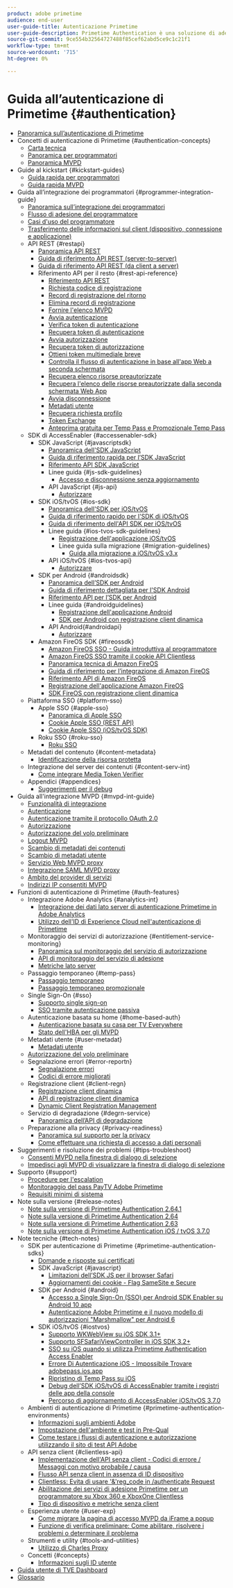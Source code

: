 ```yaml
---
product: adobe primetime
audience: end-user
user-guide-title: Autenticazione Primetime
user-guide-description: Primetime Authentication è una soluzione di adesione per TV Everywhere, che fornisce un framework modulare per determinare se qualcuno che richiede l'accesso a una risorsa ne ha diritto.
source-git-commit: 9ce554b32564727488f85cef62abd5ce9c1c21f1
workflow-type: tm+mt
source-wordcount: '715'
ht-degree: 0%

---
```



# Guida all’autenticazione di Primetime {#authentication}

+ [Panoramica sull’autenticazione di Primetime](home.md)
+ Concetti di autenticazione di Primetime {#authentication-concepts}
   + [Carta tecnica](technical-paper.md)
   + [Panoramica per programmatori](programmer-overview.md)
   + [Panoramica MVPD](mvpd-overview.md)
+ Guide al kickstart {#kickstart-guides}
   + [Guida rapida per programmatori](programmer-kickstart-guide.md)
   + [Guida rapida MVPD](mvpd-kickstart-guide.md)
+ Guida all’integrazione dei programmatori {#programmer-integration-guide}
   + [Panoramica sull’integrazione dei programmatori](programmer-integration-guide-overview.md)
   + [Flusso di adesione del programmatore](entitlement-flow.md)
   + [Casi d&#39;uso del programmatore](programmer-use-cases.md)
   + [Trasferimento delle informazioni sul client (dispositivo, connessione e applicazione)](passing-client-information-device-connection-and-application.md)
   + API REST {#restapi}
      + [Panoramica API REST](rest-api-overview.md)
      + [Guida di riferimento API REST (server-to-server)](rest-api-cookbook-servertoserver.md)
      + [Guida di riferimento API REST (da client a server)](rest-api-cookbook-clienttoserver.md)
      + Riferimento API per il resto {#rest-api-reference}
         + [Riferimento API REST](rest-api-reference.md)
         + [Richiesta codice di registrazione](registration-code-request.md)
         + [Record di registrazione del ritorno](return-registration-record.md)
         + [Elimina record di registrazione](delete-registration-record.md)
         + [Fornire l&#39;elenco MVPD](provide-mvpd-list.md)
         + [Avvia autenticazione](initiate-authentication.md)
         + [Verifica token di autenticazione](check-authentication-token.md)
         + [Recupera token di autenticazione](retrieve-authentication-token.md)
         + [Avvia autorizzazione](initiate-authorization.md)
         + [Recupera token di autorizzazione](retrieve-authorization-token.md)
         + [Ottieni token multimediale breve](obtain-short-media-token.md)
         + [Controlla il flusso di autenticazione in base all&#39;app Web a seconda schermata](check-authentication-flow-by-second-screen-web-app.md)
         + [Recupera elenco risorse preautorizzate](retrieve-list-of-preauthorized-resources.md)
         + [Recupera l&#39;elenco delle risorse preautorizzate dalla seconda schermata Web App](retrieve-list-of-preauthorized-resources-by-second-screen-web-app.md)
         + [Avvia disconnessione](initiate-logout.md)
         + [Metadati utente](user-metadata.md)
         + [Recupera richiesta profilo](retrieve-profilerequest.md)
         + [Token Exchange](token-exchange.md)
         + [Anteprima gratuita per Temp Pass e Promozionale Temp Pass](free-preview-for-temp-pass-and-promotional-temp-pass.md)
   + SDK di AccessEnabler {#accessenabler-sdk}
      + SDK JavaScript {#javascriptsdk}
         + [Panoramica dell&#39;SDK JavaScript](javascript-sdk-overview.md)
         + [Guida di riferimento rapida per l’SDK JavaScript](javascript-sdk-cookbook.md)
         + [Riferimento API SDK JavaScript](javascript-sdk-api-reference.md)
         + Linee guida {#js-sdk-guidelines}
            + [Accesso e disconnessione senza aggiornamento](refreshless-login-and-logout.md)
         + API JavaScript {#js-api}
            + [Autorizzare](js-preauthorize.md)
      + SDK iOS/tvOS {#ios-sdk}
         + [Panoramica dell&#39;SDK per iOS/tvOS](iostvos-sdk-overview.md)
         + [Guida di riferimento rapido per l&#39;SDK di iOS/tvOS](iostvos-sdk-cookbook.md)
         + [Guida di riferimento dell&#39;API SDK per iOS/tvOS](iostvos-sdk-api-reference.md)
         + Linee guida {#ios-tvos-sdk-guidelines}
            + [Registrazione dell&#39;applicazione iOS/tvOS](iostvos-application-registration.md)
            + Linee guida sulla migrazione {#migration-guidelines}
               + [Guida alla migrazione a iOS/tvOS v3.x](iostvos-v3x-migration-guide.md)
         + API iOS/tvOS {#ios-tvos-api}
            + [Autorizzare](preauthorize.md)
      + SDK per Android {#androidsdk}
         + [Panoramica dell’SDK per Android](android-sdk-overview.md)
         + [Guida di riferimento dettagliata per l&#39;SDK Android](android-sdk-cookbook.md)
         + [Riferimento API per l’SDK per Android](android-sdk-api-reference.md)
         + Linee guida {#androidguidelines}
            + [Registrazione dell&#39;applicazione Android](android-application-registration.md)
            + [SDK per Android con registrazione client dinamica](android-sdk-with-dynamic-client-registration.md)
         + API Android{#androidapi}
            + [Autorizzare](preauthorize-android.md)
      + Amazon FireOS SDK {#fireossdk}
         + [Amazon FireOS SSO - Guida introduttiva al programmatore](amazon-firetv-sso-programmer-kickoff-guide.md)
         + [Amazon FireOS SSO tramite il cookie API Clientless](amazon-fireos-sso-using-clientless-api-cookbook.md)
         + [Panoramica tecnica di Amazon FireOS](amazon-fireos-technical-overview.md)
         + [Guida di riferimento per l’integrazione di Amazon FireOS](amazon-fireos-integration-cookbook.md)
         + [Riferimento API di Amazon FireOS](amazon-fireos-native-client-api-reference.md)
         + [Registrazione dell&#39;applicazione Amazon FireOS](amazon-fireos-application-registration.md)
         + [SDK FireOS con registrazione client dinamica](fireos-sdk-with-dynamic-client-registration.md)
   + Piattaforma SSO {#platform-sso}
      + Apple SSO {#apple-sso}
         + [Panoramica di Apple SSO](apple-sso-overview.md)
         + [Cookie Apple SSO (REST API)](apple-sso-cookbook-rest-api.md)
         + [Cookie Apple SSO (iOS/tvOS SDK)](apple-sso-cookbook-iostvos-sdk.md)
      + Roku SSO {#roku-sso}
         + [Roku SSO](roku-sso-overview.md)
   + Metadati del contenuto {#content-metadata}
      + [Identificazione della risorsa protetta](identify-protected-resources.md)
   + Integrazione del server dei contenuti {#content-serv-int}
      + [Come integrare Media Token Verifier](media-token-verifier-int.md)
   + Appendici {#appendices}
      + [Suggerimenti per il debug](appendix-b-debugging-tips.md)
+ Guida all&#39;integrazione MVPD {#mvpd-int-guide}
   + [Funzionalità di integrazione](mvpd-integr-features.md)
   + [Autenticazione](authn-usecase.md)
   + [Autenticazione tramite il protocollo OAuth 2.0](authn-oauth2-protocol.md)
   + [Autorizzazione](authz-usecase.md)
   + [Autorizzazione del volo preliminare](mvpd-preflight-authz.md)
   + [Logout MVPD](usecase-mvpd-logout.md)
   + [Scambio di metadati dei contenuti](mvpd-content-metadata-exchange.md)
   + [Scambio di metadati utente](mvpd-user-metadata-exchng.md)
   + [Servizio Web MVPD proxy](proxy-mvpd-webserv.md)
   + [Integrazione SAML MVPD proxy](proxy-mvpd-saml-int.md)
   + [Ambito del provider di servizi](serv-provider-scoping.md)
   + [Indirizzi IP consentiti MVPD](mvpd-listing-ip-addres.md)
+ Funzioni di autenticazione di Primetime {#auth-features}
   + Integrazione Adobe Analytics {#analytics-int}
      + [Integrazione dei dati lato server di autenticazione Primetime in Adobe Analytics](integrate-authn-servr-data-analytics.md)
      + [Utilizzo dell&#39;ID di Experience Cloud nell&#39;autenticazione di Primetime](exp-cloud-id-authn.md)
   + Monitoraggio dei servizi di autorizzazione {#entitlement-service-monitoring}
      + [Panoramica sul monitoraggio del servizio di autorizzazione](entitlement-service-monitoring-overview.md)
      + [API di monitoraggio del servizio di adesione](entitlement-service-monitoring-api.md)
      + [Metriche lato server](understanding-serverside-metrics.md)
   + Passaggio temporaneo {#temp-pass}
      + [Passaggio temporaneo](temp-pass.md)
      + [Passaggio temporaneo promozionale](promotional-temp-pass.md)
   + Single Sign-On {#sso}
      + [Supporto single sign-on](sso-support.md)
      + [SSO tramite autenticazione passiva](sso-passive-authn.md)
   + Autenticazione basata su home {#home-based-auth}
      + [Autenticazione basata su casa per TV Everywhere](home-based-authn-tve.md)
      + [Stato dell&#39;HBA per gli MVPD](hba-status-mvpds.md)
   + Metadati utente {#user-metadat}
      + [Metadati utente](user-metadata-feature.md)
   + [Autorizzazione del volo preliminare](preflight-authz.md)
   + Segnalazione errori {#error-reportn}
      + [Segnalazione errori](error-reporting.md)
      + [Codici di errore migliorati](enhanced-error-codes.md)
   + Registrazione client {#client-regn}
      + [Registrazione client dinamica](dynamic-client-registration.md)
      + [API di registrazione client dinamica](dynamic-client-registration-api.md)
      + [Dynamic Client Registration Management](dynamic-client-registration-management.md)
   + Servizio di degradazione {#degrn-service}
      + [Panoramica dell’API di degradazione](degradation-api-overview.md)
   + Preparazione alla privacy {#privacy-readiness}
      + [Panoramica sul supporto per la privacy](privacy-supp-overview.md)
      + [Come effettuare una richiesta di accesso a dati personali](make-privacy-req.md)
+ Suggerimenti e risoluzione dei problemi {#tips-troubleshoot}
   + [Consenti MVPD nella finestra di dialogo di selezione](allow-mvpd-selectn-dialog.md)
   + [Impedisci agli MVPD di visualizzare la finestra di dialogo di selezione](prevent-mvpd-selectn-dialog.md)
+ Supporto {#support}
   + [Procedure per l&#39;escalation](escalation-procedures.md)
   + [Monitoraggio del pass PayTV Adobe Primetime](monitoring-adobe-pay-tv-pass.md)
   + [Requisiti minimi di sistema](minimum-system-requirements.md)
+ Note sulla versione {#release-notes}
   + [Note sulla versione di Primetime Authentication 2.64.1](auth-rn-2641.md)
   + [Note sulla versione di Primetime Authentication 2.64](auth-rn-264.md)
   + [Note sulla versione di Primetime Authentication 2.63](auth-rn-263.md)
   + [Note sulla versione di Primetime Authentication iOS / tvOS 3.7.0](authn-rn-ios-tvos-370.md)
+ Note tecniche {#tech-notes}
   + SDK per autenticazione di Primetime {#primetime-authentication-sdks}
      + [Domande e risposte sui certificati](certificates-qa.md)
      + SDK JavaScript {#javascript}
         + [Limitazioni dell’SDK JS per il browser Safari](js-sdk-limitations-for-safari-browser.md)
         + [Aggiornamenti dei cookie - Flag SameSite e Secure](cookies-updates--samesite-and-secure-flags.md)
      + SDK per Android {#android}
         + [Accesso a Single Sign-On (SSO) per Android SDK Enabler su Android 10 app](access-enabler-android-sdk-single-signon-sso-on-android-10-devices.md)
         + [Autenticazione Adobe Primetime e il nuovo modello di autorizzazioni &quot;Marshmallow&quot; per Android 6](adobe-primetime-authentication-and-the-android-6-marshmallow-new-permissions-model.md)
      + SDK iOS/tvOS {#iostvos}
         + [Supporto WKWebView su iOS SDK 3.1+](wkwebview-support-on-ios-sdk-31.md)
         + [Supporto SFSafariViewController in iOS SDK 3.2+](sfsafariviewcontroller-support-on-ios-sdk-32.md)
         + [SSO su iOS quando si utilizza Primetime Authentication Access Enabler](sso-on-ios-when-using-the-primetime-authentication-access-enabler.md)
         + [Errore Di Autenticazione iOS - Impossibile Trovare adobepass.ios.app](ios-authentication-error-adobepassiosapp-cannot-be-found.md)
         + [Ripristino di Temp Pass su iOS](reset-temp-pass-on-ios.md)
         + [Debug dell’SDK iOS/tvOS di AccessEnabler tramite i registri delle app della console](debugging-the-accessenabler-iostvos-sdk-using-console-app-logs.md)
         + [Percorso di aggiornamento di AccessEnabler iOS/tvOS 3.7.0](accessenabler-iostvos-370-upgrade-path.md)
   + Ambienti di autenticazione di Primetime {#primetime-authentication-environments}
      + [Informazioni sugli ambienti Adobe](understanding-the-adobe-environments.md)
      + [Impostazione dell&#39;ambiente e test in Pre-Qual](setting-up-your-environment-and-testing-in-prequal.md)
      + [Come testare i flussi di autenticazione e autorizzazione utilizzando il sito di test API Adobe](test-authn-authz-flows-using-adobes-api-test-site.md)
   + API senza client {#clientless-api}
      + [Implementazione dell&#39;API senza client - Codici di errore / Messaggi con motivo probabile / causa](clientless-api-implementation-error-codes--messages-with-probable-reason--cause.md)
      + [Flusso API senza client in assenza di ID dispositivo](clientless-api-flow-in-the-absence-of-device-id.md)
      + [Clientless: Evita di usare &#39;&amp;&#39;reg_code in /authenticate Request](clientless-avoid-using-reg-code-in-authenticate-request.md)
      + [Abilitazione dei servizi di adesione Primetime per un programmatore su Xbox 360 e XboxOne Clientless](enabling-primetime-entitlement-services-for-a-programmer-on-xbox-360-and-xboxone-clientless-solution.md)
      + [Tipo di dispositivo e metriche senza client](benefits-of-using-the-clientless-devicetype-parameter-in-pass-metrics.md)
   + Esperienza utente {#user-exp}
      + [Come migrare la pagina di accesso MVPD da iFrame a popup](migr-mvpd-login-iframe-popup.md)
      + [Funzione di verifica preliminare: Come abilitare, risolvere i problemi o determinare il problema](preflight-feature.md)
   + Strumenti e utility {#tools-and-utilities}
      + [Utilizzo di Charles Proxy](using-charles-proxy.md)
   + Concetti {#concepts}
      + [Informazioni sugli ID utente](understanding-user-ids.md)
+ [Guida utente di TVE Dashboard](tve-dashboard-user-guide.md)
+ [Glossario](glossary.md)
